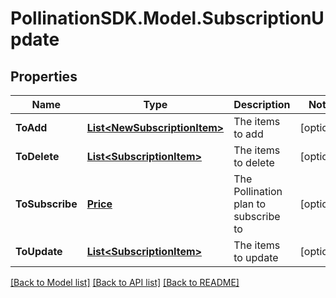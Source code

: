 
# PollinationSDK.Model.SubscriptionUpdate

## Properties

Name | Type | Description | Notes
------------ | ------------- | ------------- | -------------
**ToAdd** | [**List&lt;NewSubscriptionItem&gt;**](NewSubscriptionItem.md) | The items to add | [optional] 
**ToDelete** | [**List&lt;SubscriptionItem&gt;**](SubscriptionItem.md) | The items to delete | [optional] 
**ToSubscribe** | [**Price**](Price.md) | The Pollination plan to subscribe to | [optional] 
**ToUpdate** | [**List&lt;SubscriptionItem&gt;**](SubscriptionItem.md) | The items to update | [optional] 

[[Back to Model list]](../README.md#documentation-for-models)
[[Back to API list]](../README.md#documentation-for-api-endpoints)
[[Back to README]](../README.md)

